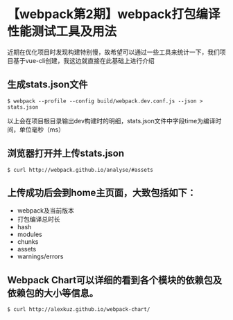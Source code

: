 # 【webpack第2期】webpack打包编译性能测试工具及用法

近期在优化项目时发现构建特别慢，故希望可以通过一些工具来统计一下，我们项目基于vue-cli创建，我这边就直接在此基础上进行介绍

## 生成stats.json文件


```
$ webpack --profile --config build/webpack.dev.conf.js --json > stats.json
```
以上会在项目根目录输出dev构建时的明细，stats.json文件中字段time为编译时间，单位毫秒（ms）

## 浏览器打开并上传stats.json

```
$ curl http://webpack.github.io/analyse/#assets
```

## 上传成功后会到home主页面，大致包括如下：

- webpack及当前版本
- 打包编译总时长
- hash
- modules
- chunks
- assets
- warnings/errors


## Webpack Chart可以详细的看到各个模块的依赖包及依赖包的大小等信息。

```
$ curl http://alexkuz.github.io/webpack-chart/
```